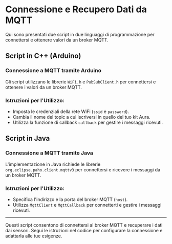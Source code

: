 # Connessione e Recupero Dati da MQTT

Qui sono presentati due script in due linguaggi di programmazione per connettersi e ottenere valori da un broker MQTT.

## Script in C++ (Arduino)

### Connessione a MQTT tramite Arduino

Gli script utilizzano le librerie `WiFi.h` e `PubSubClient.h` per connettersi e ottenere i valori da un broker MQTT.

### Istruzioni per l'Utilizzo:

- Imposta le credenziali della rete WiFi (`ssid` e `password`).
- Cambia il nome del topic a cui iscriversi in quello del tuo kit Aura.
- Utilizza la funzione di callback `callback` per gestire i messaggi ricevuti.

## Script in Java

### Connessione a MQTT tramite Java

L'implementazione in Java richiede le librerie `org.eclipse.paho.client.mqttv3` per connettersi e ricevere i messaggi da un broker MQTT.

### Istruzioni per l'Utilizzo:

- Specifica l'indirizzo e la porta del broker MQTT (`host`).
- Utilizza `MqttClient` e `MqttCallback` per connetterti e gestire i messaggi ricevuti.

---

Questi script consentono di connettersi al broker MQTT e recuperare i dati dai sensori. Segui le istruzioni nel codice per configurare la connessione e adattarla alle tue esigenze.
